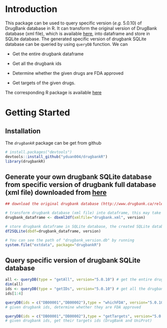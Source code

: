 # Introduction 
This package can be used to query specific version (*e.g.* 5.0.10) of DrugBank database in R. It can transform the original version of DrugBank database (xml file), which is available [here](http://www.drugbank.ca/releases/latest), into dataframe and store in SQLite database. The generated specific version of drugbank SQLite database can be queried by using `queryDB` function. We can

* Get the entire drugbank dataframe

* Get all the drugbank ids

* Determine whether the given drugs are FDA approved

* Get targets of the given drugs.

The corresponding R package is available <a href="https://github.com/yduan004/drugbankR">here</a>

# Getting Started

## Installation

The _`drugbankR`_ package can be get from github

```r
# install.packages("devtools")
devtools::install_github("yduan004/drugbankR")
library(drugbankR)
```

## Generate your own drugbank SQLite database from specific version of drugbank full database (xml file) downloaded from [here](http://www.drugbank.ca/releases/latest)

```r
## download the original drugbank database (http://www.drugbank.ca/releases/latest) (xml file) into your current directory and rename as drugbank.xml 

# transform drugbank database (xml file) into dataframe, this may take about 20 minutes. Argument version is the version of downloaded xml file. We currently have version 5.0.10
drugbank_dataframe <- dbxml2df(xmlfile="drugbank.xml", version) 

# store drugbank dataframe in SQLite database, the created SQLite database (drugbank_version.db) is under "extdata" directory of "drugbankR" package.
df2SQLite(dbdf=drugbank_dataframe, version)

# You can see the path of "drugbank_version.db" by running
system.file("extdata", package="drugbankR")
```

## Query specific version of drugbank SQLite database

```r
all <- queryDB(type = "getAll", version="5.0.10") # get the entire drugbank dataframe
dim(all)
ids <- queryDB(type = "getIDs", version="5.0.10") # get all the drugbank ids
ids[1:4]

queryDB(ids = c("DB00001","DB00002"),type = "whichFDA", version="5.0.10") 
# given drugbank ids, determine whether they are FDA approved

queryDB(ids = c("DB00001","DB00002"),type = "getTargets", version="5.0.10") 
# given drugbank ids, get their targets ids (DrugBank and UniProt)
```
